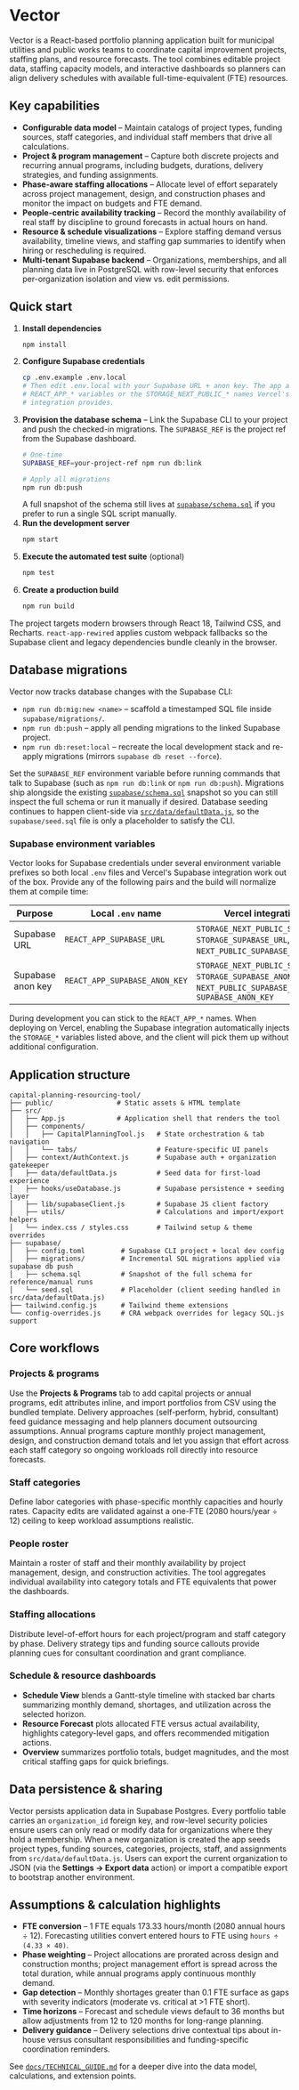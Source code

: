 # Vector

Vector is a React-based portfolio planning application built for municipal utilities and public works teams to coordinate capital improvement projects, staffing plans, and resource forecasts. The tool combines editable project data, staffing capacity models, and interactive dashboards so planners can align delivery schedules with available full-time-equivalent (FTE) resources.

## Key capabilities

- **Configurable data model** – Maintain catalogs of project types, funding sources, staff categories, and individual staff members that drive all calculations.
- **Project & program management** – Capture both discrete projects and recurring annual programs, including budgets, durations, delivery strategies, and funding assignments.
- **Phase-aware staffing allocations** – Allocate level of effort separately across project management, design, and construction phases and monitor the impact on budgets and FTE demand.
- **People-centric availability tracking** – Record the monthly availability of real staff by discipline to ground forecasts in actual hours on hand.
- **Resource & schedule visualizations** – Explore staffing demand versus availability, timeline views, and staffing gap summaries to identify when hiring or rescheduling is required.
- **Multi-tenant Supabase backend** – Organizations, memberships, and all planning data live in PostgreSQL with row-level security that enforces per-organization isolation and view vs. edit permissions.

## Quick start

1. **Install dependencies**
   ```bash
   npm install
   ```
2. **Configure Supabase credentials**
   ```bash
   cp .env.example .env.local
   # Then edit .env.local with your Supabase URL + anon key. The app accepts either
   # REACT_APP_* variables or the STORAGE_NEXT_PUBLIC_* names Vercel's Supabase
   # integration provides.
   ```
3. **Provision the database schema** – Link the Supabase CLI to your project and push the checked-in migrations. The `SUPABASE_REF` is the project ref from the Supabase dashboard.
   ```bash
   # One-time
   SUPABASE_REF=your-project-ref npm run db:link

   # Apply all migrations
   npm run db:push
   ```
   A full snapshot of the schema still lives at [`supabase/schema.sql`](supabase/schema.sql) if you prefer to run a single SQL script manually.
4. **Run the development server**
   ```bash
   npm start
   ```
5. **Execute the automated test suite** (optional)
   ```bash
   npm test
   ```
6. **Create a production build**
   ```bash
   npm run build
   ```

The project targets modern browsers through React 18, Tailwind CSS, and Recharts. `react-app-rewired` applies custom webpack fallbacks so the Supabase client and legacy dependencies bundle cleanly in the browser.

## Database migrations

Vector now tracks database changes with the Supabase CLI:

- `npm run db:mig:new <name>` – scaffold a timestamped SQL file inside `supabase/migrations/`.
- `npm run db:push` – apply all pending migrations to the linked Supabase project.
- `npm run db:reset:local` – recreate the local development stack and re-apply migrations (mirrors `supabase db reset --force`).

Set the `SUPABASE_REF` environment variable before running commands that talk to Supabase (such as `npm run db:link` or `npm run db:push`). Migrations ship alongside the existing [`supabase/schema.sql`](supabase/schema.sql) snapshot so you can still inspect the full schema or run it manually if desired. Database seeding continues to happen client-side via [`src/data/defaultData.js`](src/data/defaultData.js), so the `supabase/seed.sql` file is only a placeholder to satisfy the CLI.

### Supabase environment variables

Vector looks for Supabase credentials under several environment variable prefixes so both local `.env` files and Vercel's Supabase integration work out of the box. Provide any of the following pairs and the build will normalize them at compile time:

| Purpose | Local `.env` name | Vercel integration name(s) |
| --- | --- | --- |
| Supabase URL | `REACT_APP_SUPABASE_URL` | `STORAGE_NEXT_PUBLIC_SUPABASE_URL`, `STORAGE_SUPABASE_URL`, `NEXT_PUBLIC_SUPABASE_URL`, `SUPABASE_URL` |
| Supabase anon key | `REACT_APP_SUPABASE_ANON_KEY` | `STORAGE_NEXT_PUBLIC_SUPABASE_ANON_KEY`, `STORAGE_SUPABASE_ANON_KEY`, `NEXT_PUBLIC_SUPABASE_ANON_KEY`, `SUPABASE_ANON_KEY` |

During development you can stick to the `REACT_APP_*` names. When deploying on Vercel, enabling the Supabase integration automatically injects the `STORAGE_*` variables listed above, and the client will pick them up without additional configuration.

## Application structure

```
capital-planning-resourcing-tool/
├── public/                # Static assets & HTML template
├── src/
│   ├── App.js             # Application shell that renders the tool
│   ├── components/
│   │   ├── CapitalPlanningTool.js   # State orchestration & tab navigation
│   │   └── tabs/                    # Feature-specific UI panels
│   ├── context/AuthContext.js       # Supabase auth + organization gatekeeper
│   ├── data/defaultData.js          # Seed data for first-load experience
│   ├── hooks/useDatabase.js         # Supabase persistence + seeding layer
│   ├── lib/supabaseClient.js        # Supabase JS client factory
│   ├── utils/                       # Calculations and import/export helpers
│   └── index.css / styles.css       # Tailwind setup & theme overrides
├── supabase/
│   ├── config.toml         # Supabase CLI project + local dev config
│   ├── migrations/         # Incremental SQL migrations applied via supabase db push
│   ├── schema.sql          # Snapshot of the full schema for reference/manual runs
│   └── seed.sql            # Placeholder (client seeding handled in src/data/defaultData.js)
├── tailwind.config.js      # Tailwind theme extensions
└── config-overrides.js     # CRA webpack overrides for legacy SQL.js support
```

## Core workflows

### Projects & programs
Use the **Projects & Programs** tab to add capital projects or annual programs, edit attributes inline, and import portfolios from CSV using the bundled template. Delivery approaches (self-perform, hybrid, consultant) feed guidance messaging and help planners document outsourcing assumptions. Annual programs capture monthly project management, design, and construction demand totals and let you assign that effort across each staff category so ongoing workloads roll directly into resource forecasts.

### Staff categories
Define labor categories with phase-specific monthly capacities and hourly rates. Capacity edits are validated against a one-FTE (2080 hours/year ÷ 12) ceiling to keep workload assumptions realistic.

### People roster
Maintain a roster of staff and their monthly availability by project management, design, and construction activities. The tool aggregates individual availability into category totals and FTE equivalents that power the dashboards.

### Staffing allocations
Distribute level-of-effort hours for each project/program and staff category by phase. Delivery strategy tips and funding source callouts provide planning cues for consultant coordination and grant compliance.

### Schedule & resource dashboards

- **Schedule View** blends a Gantt-style timeline with stacked bar charts summarizing monthly demand, shortages, and utilization across the selected horizon.
- **Resource Forecast** plots allocated FTE versus actual availability, highlights category-level gaps, and offers recommended mitigation actions.
- **Overview** summarizes portfolio totals, budget magnitudes, and the most critical staffing gaps for quick briefings.

## Data persistence & sharing

Vector persists application data in Supabase Postgres. Every portfolio table carries an `organization_id` foreign key, and row-level security policies ensure users can only read or modify data for organizations where they hold a membership. When a new organization is created the app seeds project types, funding sources, categories, projects, staff, and assignments from `src/data/defaultData.js`. Users can export the current organization to JSON (via the **Settings → Export data** action) or import a compatible export to bootstrap another environment.

## Assumptions & calculation highlights

- **FTE conversion** – 1 FTE equals 173.33 hours/month (2080 annual hours ÷ 12). Forecasting utilities convert entered hours to FTE using `hours ÷ (4.33 × 40)`.
- **Phase weighting** – Project allocations are prorated across design and construction months; project management effort is spread across the total duration, while annual programs apply continuous monthly demand.
- **Gap detection** – Monthly shortages greater than 0.1 FTE surface as gaps with severity indicators (moderate vs. critical at >1 FTE short).
- **Time horizons** – Forecast and schedule views default to 36 months but allow adjustments from 12 to 120 months for long-range planning.
- **Delivery guidance** – Delivery selections drive contextual tips about in-house versus consultant responsibilities and funding-specific coordination reminders.

See [`docs/TECHNICAL_GUIDE.md`](docs/TECHNICAL_GUIDE.md) for a deeper dive into the data model, calculations, and extension points.
